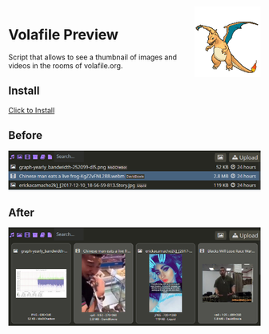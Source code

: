 <img src="https://raw.githubusercontent.com/argorar/Pokemon-Assets/master/Pokemon/charizard.gif" alt="Logo" align="right"/>

# Volafile Preview

Script that allows to see a thumbnail of images and videos in the rooms of volafile.org.

## Install
[Click to Install](https://argorar.github.io/Volafile-Preview/VolaPreview.js)


## Before
![Before](/img/1.PNG)

## After
![After](/img/2.PNG)
